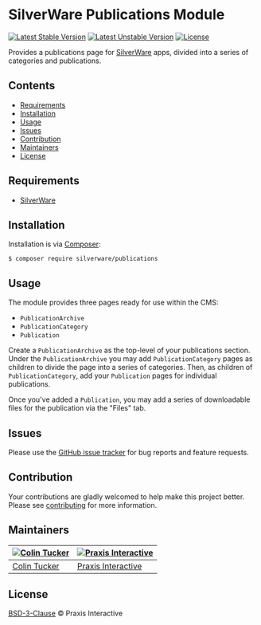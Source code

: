 # SilverWare Publications Module

[![Latest Stable Version](https://poser.pugx.org/silverware/publications/v/stable)](https://packagist.org/packages/silverware/publications)
[![Latest Unstable Version](https://poser.pugx.org/silverware/publications/v/unstable)](https://packagist.org/packages/silverware/publications)
[![License](https://poser.pugx.org/silverware/publications/license)](https://packagist.org/packages/silverware/publications)

Provides a publications page for [SilverWare][silverware] apps, divided into a series of categories and publications.

## Contents

- [Requirements](#requirements)
- [Installation](#installation)
- [Usage](#usage)
- [Issues](#issues)
- [Contribution](#contribution)
- [Maintainers](#maintainers)
- [License](#license)

## Requirements

- [SilverWare][silverware]

## Installation

Installation is via [Composer][composer]:

```
$ composer require silverware/publications
```

## Usage

The module provides three pages ready for use within the CMS:

- `PublicationArchive`
- `PublicationCategory`
- `Publication`

Create a `PublicationArchive` as the top-level of your publications section. Under the `PublicationArchive` you
may add `PublicationCategory` pages as children to divide the page into a series
of categories. Then, as children of `PublicationCategory`, add your `Publication` pages for individual
publications.

Once you've added a `Publication`, you may add a series of downloadable files for the publication via the "Files" tab.

## Issues

Please use the [GitHub issue tracker][issues] for bug reports and feature requests.

## Contribution

Your contributions are gladly welcomed to help make this project better.
Please see [contributing](CONTRIBUTING.md) for more information.

## Maintainers

[![Colin Tucker](https://avatars3.githubusercontent.com/u/1853705?s=144)](https://github.com/colintucker) | [![Praxis Interactive](https://avatars2.githubusercontent.com/u/1782612?s=144)](https://www.praxis.net.au)
---|---
[Colin Tucker](https://github.com/colintucker) | [Praxis Interactive](https://www.praxis.net.au)

## License

[BSD-3-Clause](LICENSE.md) &copy; Praxis Interactive

[silverware]: https://github.com/praxisnetau/silverware
[composer]: https://getcomposer.org
[issues]: https://github.com/praxisnetau/silverware-publications/issues
